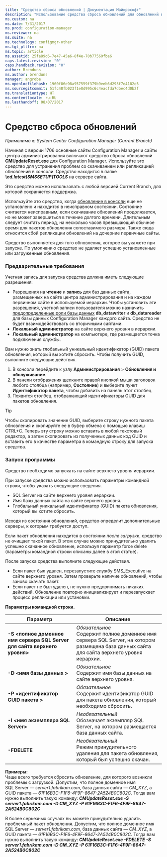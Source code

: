 ```yaml
---
title: "Средство сброса обновлений | Документация Майкрософт"
description: "Использование средства сброса обновлений для обновлений в консоли для System Center Configuration Manager."
ms.custom: na
ms.date: 7/31/2017
ms.prod: configuration-manager
ms.reviewer: na
ms.suite: na
ms.technology: configmgr-other
ms.tgt_pltfrm: na
ms.topic: article
ms.assetid: 25fa89d6-7e47-45a6-8f4e-70b77560fba6
caps.latest.revision: "0"
caps.handback.revision: "0"
author: Brenduns
ms.author: brenduns
manager: angrobe
ms.openlocfilehash: 1960f86e98a957559f379b9eeb6d293f7e4182e5
ms.sourcegitcommit: 51fc48fb023f1e8d995c6c4eacfda7dbec4d0b2f
ms.translationtype: HT
ms.contentlocale: ru-RU
ms.lasthandoff: 08/07/2017
---
```

# <a name="update-reset-tool"></a>Средство сброса обновлений

*Применимо к: System Center Configuration Manager (Current Branch)*  


Начиная с версии 1706 основные сайты Configuration Manager и сайты центра администрирования включают средство сброса обновлений **CMUpdateReset.exe** для Configuration Manager. Используйте это средство для устранения проблем со скачиванием или репликацией обновлений в консоли. Средство находится в папке ***\cd.latest\SMSSETUP\TOOLS*** на сервере сайта.

Это средство можно использовать с любой версией Current Branch, для которой сохраняется поддержка.

Используйте это средство, когда [обновление в консоли](/sccm/core/servers/manage/install-in-console-updates) еще не установлено и находится в неисправном состоянии. Состояние считается неисправным, если скачивание обновлений продолжается, но не может завершиться в течение долгого времени. Длительным следует считать период, на несколько часов превышающий обычное время для пакетов обновления сопоставимого размера. Также сюда относится сбой репликации обновлений на дочерние первичные сайты.  

Средство выполняется для того обновления, которое вы укажете при запуске. По умолчанию средство не удаляет успешно установленные или загруженные обновления.  

### <a name="prerequisites"></a>Предварительные требования
Учетная запись для запуска средства должна иметь следующие разрешения:
-   Разрешения на **чтение** и **запись** для баз данных сайта, размещенных на сайте центра администрирования и на каждом первичном сайте в используемой иерархии. Чтобы установить эти разрешения, учетной записи пользователя можно назначить [предопределенные роли базы данных](/sql/relational-databases/security/authentication-access/database-level-roles#fixed-database-roles) **db_datawriter** и **db_datareader** для базы данных Configuration Manager каждого сайта. Средство не будет взаимодействовать со вторичными сайтами.
-   **Локальный администратор** на сайте верхнего уровня в иерархии.
-   **Локальный администратор** на компьютере, где размещается точка подключения службы.

Вам нужно знать глобальный уникальный идентификатор (GUID) пакета обновления, который вы хотите сбросить. Чтобы получить GUID, выполните следующие действия.
  1.   В консоли перейдите к узлу **Администрирования** > **Обновления и обслуживание**.
  2.   В панели отображения щелкните правой кнопкой мыши заголовок любого столбца (например, **Состояние**) и выберите пункт **Идентификатор пакета**, чтобы добавить на панель этот столбец.
  3.   Появится столбец, отображающий идентификаторы GUID для пакетов обновления.

> [!TIP]  
> Чтобы скопировать значение GUID, выберите строку нужного пакета обновления и скопируйте ее в буфер обмена с помощью клавиш CTRL+C. Теперь эту строку можно вставить в любой текстовый редактор, а затем скопировать из полученных данных код GUID и вставить его в качестве параметра в командную строку для запуска средства.

### <a name="run-the-tool"></a>Запуск программы    
Средство необходимо запускать на сайте верхнего уровня иерархии.

При запуске средства можно использовать параметры командной строки, чтобы указать следующие сведения.
  -   SQL Server на сайте верхнего уровня иерархии.
  -   Имя базы данных сайта на сайте верхнего уровня.
  -   Глобальный уникальный идентификатор (GUID) пакета обновления, который вы хотите сбросить.

Исходя из состояния обновлений, средство определит дополнительные серверы, к которым требуется доступ.   

Если пакет обновления находится в состоянии *после загрузки*, средство не очищает такой пакет. В этом случае можно принудительно удалить успешно скачанное обновление, используя параметр force delete (параметры командной строки описаны далее в этой статье).

После запуска средства выполните следующие действия.
-   Если пакет был удален, перезапустите службу SMS_Executive на сайте верхнего уровня. Затем проверьте наличие обновлений, чтобы заново скачать пакет.
-   Если пакет не был удален, не нужно предпринимать никаких действий. Обновление повторно инициализирует и перезапускает процесс репликации или установки.

**Параметры командной строки.**  

| Параметр        |Описание                 |  
|------------------|----------------------------|  
|**-S &lt;полное доменное имя сервера SQL Server для сайта верхнего уровня>** | *Обязательное* <br> Содержит полное доменное имя сервера SQL Server, на котором размещена база данных сайта для сайта верхнего уровня иерархии.    |  
| **-D &lt;имя базы данных >**                        | *Обязательное* <br> Содержит имя базы данных на сайте верхнего уровня.  |  
| **-P &lt;идентификатор GUID пакета >**                         | *Обязательное* <br> Содержит идентификатор GUID для пакета обновления, который необходимо сбросить.   |  
| **-I &lt;имя экземпляра SQL Server>**             | *Необязательный* <br> Обозначает экземпляр SQL Server, на котором размещается база данных сайта. |
| **-FDELETE**                              | *Необязательный* <br> Режим принудительного удаления для пакета обновления, который был успешно скачан. |  
 **Примеры:**  
 Чаще всего требуется сбросить обновление, для которого возникли проблемы с загрузкой. Допустим, что полное доменное имя SQL Server — *server1.fabrikam.com*, база данных сайта — *CM_XYZ*, а GUID пакета — *61F16B3C-F1F6-4F9F-8647-2A524B0C802C*.  Тогда вам нужно выполнить такую команду: ***CMUpdateReset.exe -S server1.fabrikam.com -D CM_XYZ -P 61F16B3C-F1F6-4F9F-8647-2A524B0C802C***

 В более серьезных случаях вы можете принудительно удалить проблемный пакет обновления. Допустим, что полное доменное имя SQL Server — *server1.fabrikam.com*, база данных сайта — *CM_XYZ*, а GUID пакета — *61F16B3C-F1F6-4F9F-8647-2A524B0C802C*.  Тогда вам нужно выполнить такую команду: ***CMUpdateReset.exe  -FDELETE -S server1.fabrikam.com -D CM_XYZ -P 61F16B3C-F1F6-4F9F-8647-2A524B0C802C***
